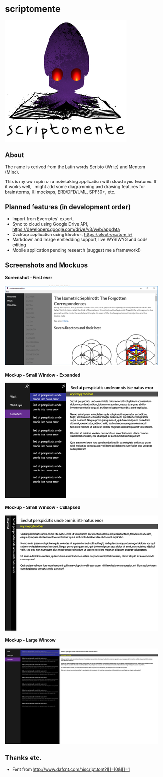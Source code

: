 # scriptomente
![Scriptomente Logo](/assets/Logo_Colour.png)

## About
The name is derived from the Latin words Scripto (Write) and Mentem (Mind). 

This is my own spin on a note taking application with cloud sync features. If it works well, I might add some diagramming and drawing features for brainstorms, UI mockups, ERD/DFD/UML, SPF30+, etc.

## Planned features (in development order)
- Import from Evernotes' export.
- Sync to cloud using Google Drive API, https://developers.google.com/drive/v3/web/appdata
- Desktop application using Electron, https://electron.atom.io/
- Markdown and Image embedding support, live WYSIWYG and code editing
- Mobile application pending research (suggest me a framework!)

## Screenshots and Mockups
#### Screenshot - First ever
![20170418 Screensho](/assets/20170418-Screenshot.png)
#### Mockup - Small Window - Expanded
![Small Window - Expanded](/assets/App-01.png)
#### Mockup - Small Window - Collapsed
![Small Window - Collapsed](/assets/App-03.png)
#### Mockup - Large Window
![Large Window](/assets/App-02.png)

## Thanks etc.
- Font from http://www.dafont.com/niscript.font?l[]=10&l[]=1
